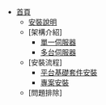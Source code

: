 * [首頁](/)
    * [安裝說明](INSTALLS/)
    * [架構介紹]
        * [單一伺服器](INSTALLS/ARCH/SINGLE/)
        * [多台伺服器](INSTALLS/ARCH/MULTIPLE/)
    * [安裝流程]
        * [平台基礎套件安裝](INSTALLS/PACKAGE/)
        * [專案安裝](INSTALLS/PROJECT/)
    * [問題排除]